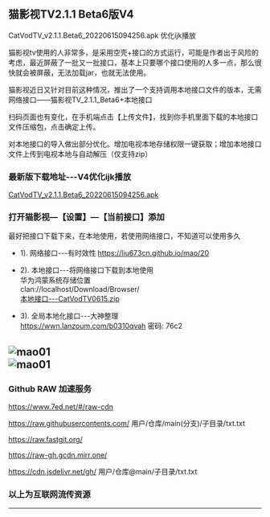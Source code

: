 ## 猫影视TV2.1.1 Beta6版V4

CatVodTV_v2.1.1.Beta6_20220615094256.apk  优化ijk播放  

猫影视tv使用的人非常多，是采用空壳+接口的方式运行，可能是作者出于风险的考虑，最近屏蔽了一批又一批接口，基本上只要哪个接口使用的人多一点，那么很快就会被屏蔽，无法加载jar，也就无法使用。

猫影视近日又针对目前这种情况，推出了一个支持调用本地接口文件的版本，无需网络接口——猫影视TV_2.1.1_Beta6+本地接口

扫码页面也有变化，在手机端点击【上传文件】，找到你手机里面下载的本地接口文件压缩包，点击确定上传。

对本地接口的导入做出部分优化。增加电视本地存储权限一键获取；增加本地接口文件上传到电视本地与自动解压（仅支持zip）

### 最新版下载地址---V4优化ijk播放

[CatVodTV_v2.1.1.Beta6_20220615094256.apk](https://pan.lanzoui.com/b0c3cb92f)

### 打开猫影视—【设置】—【当前接口】添加  

最好把接口下载下来，在本地使用，若使用网络接口，不知道可以使用多久

- 1). 网络接口---有时效性
https://liu673cn.github.io/mao/20

- 2). 本地接口---将网络接口下载到本地使用  
华为鸿蒙系统存储位置  
clan://localhost/Download/Browser/  
[本地接口---CatVodTV0615.zip](https://liu673cn.coding.net/p/x/d/mao/git/raw/main/cat/CatVodTV0615.zip?download=true)  

- 3). 全局本地化接口---大神整理  
https://wwn.lanzoum.com/b0310qvah 密码: 76c2  

![mao01](https://raw.githubusercontents.com/liu673cn/mao/main/sub/Xbb/mao01.jpg) <br />
![mao01](https://raw.githubusercontents.com/liu673cn/mao/main/sub/Xbb/mao02.jpg) <br />
------------------

### Github RAW 加速服务
https://www.7ed.net/#/raw-cdn

https://raw.githubusercontents.com/   用户/仓库/main(分支)/子目录/txt.txt

https://raw.fastgit.org/

https://raw-gh.gcdn.mirr.one/

https://cdn.jsdelivr.net/gh/ 用户/仓库@main/子目录/txt.txt

### 以上为互联网流传资源
------------------
